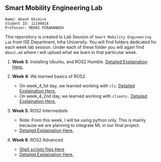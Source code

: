 ## Smart Mobility Engineering Lab

```
Name: Akash Ghimire
Student ID: 12194814
Professor: MEHDI PIRAHANDEH
```
This reporsitory is created to Lab Session of `Smart Mobility Engineering Lab` from ISE Department, Inha University. You will find folders dedicated for each week lab session. Under each of these folder you will again find `About.md` where i will upload what we learn in that particular week. 


1. **Week 3**: Installing  Ubuntu, and ROS2 Humble. [Detailed Explaination Here.](week3/about.md)


2. **Week 4**: We learned basics of ROS2.
    - On week_4_1st day, we learned working with `cli`.  [Detailed Explaination Here.](week4/cli_tools/about.md)
    - On week_4_2nd day, we learned working with `clients.`   [Detailed Explaination Here.](week4/client_libraries/about.md)

3. **Week 5**: ROS2 Intermediate
    - Note: From this week, I will be using python only. This is mainly because we are planning to integrate ML in our final project.
    - [Detailed Explaination Here.](week5/about.md)



3. **Week 6**: ROS2 Advanced
    - [Shell scripts files Here](week6/shell_files/ )
    - [Detailed Explaination Here.](week6/about.md)

